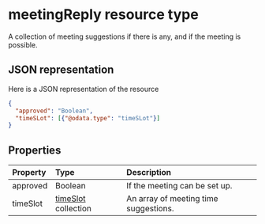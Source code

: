 # meetingReply resource type

A collection of meeting suggestions if there is any, and if the meeting is possible.

## JSON representation

Here is a JSON representation of the resource

```json
{
  "approved": "Boolean",
  "timeSLot": [{"@odata.type": "timeSLot"}]
}

```
## Properties
| Property	   | Type	|Description|
|:---------------|:--------|:----------|
|approved|Boolean|If the meeting can be set up.|
|timeSlot|[timeSlot](timeslot.md) collection|An array of meeting time suggestions.|
